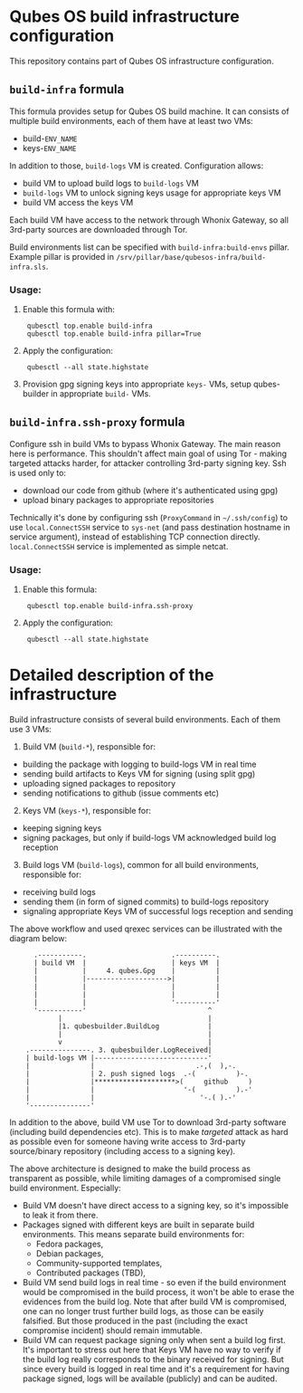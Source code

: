 Qubes OS build infrastructure configuration
===========================================

This repository contains part of Qubes OS infrastructure configuration.

`build-infra` formula
----------------------

This formula provides setup for Qubes OS build machine. It can consists of
multiple build environments, each of them have at least two VMs:

 - build-`ENV_NAME`
 - keys-`ENV_NAME`

In addition to those, `build-logs` VM is created. Configuration allows:

 - build VM to upload build logs to `build-logs` VM
 - `build-logs` VM to unlock signing keys usage for appropriate keys VM
 - build VM access the keys VM

Each build VM have access to the network through Whonix Gateway, so all
3rd-party sources are downloaded through Tor.

Build environments list can be specified with `build-infra:build-envs` pillar.
Example pillar is provided in `/srv/pillar/base/qubesos-infra/build-infra.sls`.

### Usage:

1. Enable this formula with:

        qubesctl top.enable build-infra
        qubesctl top.enable build-infra pillar=True

2. Apply the configuration:

        qubesctl --all state.highstate

3. Provision gpg signing keys into appropriate `keys-` VMs, setup qubes-builder
   in appropriate `build-` VMs.


`build-infra.ssh-proxy` formula
--------------------------------

Configure ssh in build VMs to bypass Whonix Gateway. The main reason here is
performance. This shouldn't affect main goal of using Tor - making targeted
attacks harder, for attacker controlling 3rd-party signing key. Ssh is used only to:
 - download our code from github (where it's authenticated using gpg)
 - upload binary packages to appropriate repositories

Technically it's done by configuring ssh (`ProxyCommand` in
`~/.ssh/config`) to use `local.ConnectSSH` service to `sys-net` (and pass
destination hostname in service argument), instead of establishing TCP
connection directly. `local.ConnectSSH` service is implemented as simple netcat.

### Usage:

1. Enable this formula:

        qubesctl top.enable build-infra.ssh-proxy

2. Apply the configuration:

        qubesctl --all state.highstate



Detailed description of the infrastructure
==========================================

Build infrastructure consists of several build environments. Each of them use 3 VMs:

1. Build VM (`build-*`), responsible for:
  - building the package with logging to build-logs VM in real time
  - sending build artifacts to Keys VM for signing (using split gpg)
  - uploading signed packages to repository
  - sending notifications to github (issue comments etc)

2. Keys VM (`keys-*`), responsible for:
  - keeping signing keys
  - signing packages, but only if build-logs VM acknowledged build log reception

3. Build logs VM (`build-logs`), common for all build environments, responsible for:
  - receiving build logs
  - sending them (in form of signed commits) to build-logs repository
  - signaling appropriate Keys VM of successful logs reception and sending

The above workflow and used qrexec services can be illustrated with the diagram below:


          .-----------.                     .----------.
          | build VM  |                     | keys VM  |
          |           |     4. qubes.Gpg    |          |
          |           |-------------------->|          |
          |           |                     |          |
          |           |                     |          |
          |           |                     '----------'
          '-----------'                              ^
                |                                    |
                |1. qubesbuilder.BuildLog            |
                |                                    |
                v                                    |
        .---------------. 3. qubesbuilder.LogReceived|
        | build-logs VM |----------------------------'
        |               |                         .-,(  ),-.    
        |               | 2. push signed logs  .-(          )-. 
        |               |********************>(     github     )
        |               |                      '-(          ).-'
        |               |                          '-.( ).-'    
        '---------------'


In addition to the above, build VM use Tor to download 3rd-party software
(including build dependencies etc). This is to make _targeted_ attack as hard as
possible even for someone having write access to 3rd-party source/binary
repository (including access to a signing key).

The above architecture is designed to make the build process as transparent as
possible, while limiting damages of a compromised single build environment.
Especially:

- Build VM doesn't have direct access to a signing key, so it's impossible to leak
  it from there.
- Packages signed with different keys are built in separate build environments.
  This means separate build environments for:
  - Fedora packages,
  - Debian packages,
  - Community-supported templates,
  - Contributed packages (TBD),
- Build VM send build logs in real time - so even if the build environment
  would be compromised in the build process, it won't be able to erase the
  evidences from the build log. Note that after build VM is compromised, one
  can no longer trust further build logs, as those can be easily falsified. But
  those produced in the past (including the exact compromise incident) should
  remain immutable.
- Build VM can request package signing only when sent a build log first. It's
  important to stress out here that Keys VM have no way to verify if the build
  log really corresponds to the binary received for signing. But since every
  build is logged in real time and it's a requirement for having package
  signed, logs will be available (publicly) and can be audited.
